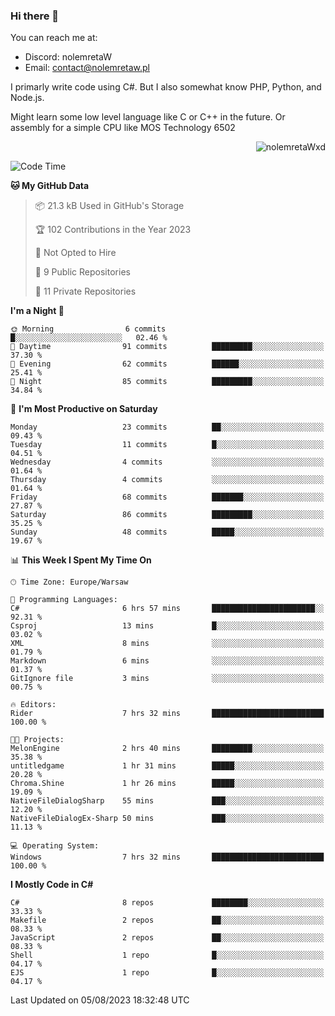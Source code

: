 ### Hi there 👋

You can reach me at:
 - Discord: nolemretaW
 - Email: contact@nolemretaw.pl
 
I primarly write code using C#. But I also somewhat know PHP, Python, and Node.js.

Might learn some low level language like C or C++ in the future. Or assembly for a simple CPU like MOS Technology 6502
 
<p align="right"><img src="https://komarev.com/ghpvc/?username=nolemretaWxd&amp;label=Profile%20views&amp;color=0e75b6&amp;style=flat" alt="nolemretaWxd" /></p>

<!--START_SECTION:waka-->
![Code Time](http://img.shields.io/badge/Code%20Time-53%20hrs%204%20mins-blue)

**🐱 My GitHub Data** 

> 📦 21.3 kB Used in GitHub's Storage 
 > 
> 🏆 102 Contributions in the Year 2023
 > 
> 🚫 Not Opted to Hire
 > 
> 📜 9 Public Repositories 
 > 
> 🔑 11 Private Repositories 
 > 
**I'm a Night 🦉** 

```text
🌞 Morning                6 commits           █░░░░░░░░░░░░░░░░░░░░░░░░   02.46 % 
🌆 Daytime                91 commits          █████████░░░░░░░░░░░░░░░░   37.30 % 
🌃 Evening                62 commits          ██████░░░░░░░░░░░░░░░░░░░   25.41 % 
🌙 Night                  85 commits          █████████░░░░░░░░░░░░░░░░   34.84 % 
```
📅 **I'm Most Productive on Saturday** 

```text
Monday                   23 commits          ██░░░░░░░░░░░░░░░░░░░░░░░   09.43 % 
Tuesday                  11 commits          █░░░░░░░░░░░░░░░░░░░░░░░░   04.51 % 
Wednesday                4 commits           ░░░░░░░░░░░░░░░░░░░░░░░░░   01.64 % 
Thursday                 4 commits           ░░░░░░░░░░░░░░░░░░░░░░░░░   01.64 % 
Friday                   68 commits          ███████░░░░░░░░░░░░░░░░░░   27.87 % 
Saturday                 86 commits          █████████░░░░░░░░░░░░░░░░   35.25 % 
Sunday                   48 commits          █████░░░░░░░░░░░░░░░░░░░░   19.67 % 
```


📊 **This Week I Spent My Time On** 

```text
🕑︎ Time Zone: Europe/Warsaw

💬 Programming Languages: 
C#                       6 hrs 57 mins       ███████████████████████░░   92.31 % 
Csproj                   13 mins             █░░░░░░░░░░░░░░░░░░░░░░░░   03.02 % 
XML                      8 mins              ░░░░░░░░░░░░░░░░░░░░░░░░░   01.79 % 
Markdown                 6 mins              ░░░░░░░░░░░░░░░░░░░░░░░░░   01.37 % 
GitIgnore file           3 mins              ░░░░░░░░░░░░░░░░░░░░░░░░░   00.75 % 

🔥 Editors: 
Rider                    7 hrs 32 mins       █████████████████████████   100.00 % 

🐱‍💻 Projects: 
MelonEngine              2 hrs 40 mins       █████████░░░░░░░░░░░░░░░░   35.38 % 
untitledgame             1 hr 31 mins        █████░░░░░░░░░░░░░░░░░░░░   20.28 % 
Chroma.Shine             1 hr 26 mins        █████░░░░░░░░░░░░░░░░░░░░   19.09 % 
NativeFileDialogSharp    55 mins             ███░░░░░░░░░░░░░░░░░░░░░░   12.20 % 
NativeFileDialogEx-Sharp 50 mins             ███░░░░░░░░░░░░░░░░░░░░░░   11.13 % 

💻 Operating System: 
Windows                  7 hrs 32 mins       █████████████████████████   100.00 % 
```

**I Mostly Code in C#** 

```text
C#                       8 repos             ████████░░░░░░░░░░░░░░░░░   33.33 % 
Makefile                 2 repos             ██░░░░░░░░░░░░░░░░░░░░░░░   08.33 % 
JavaScript               2 repos             ██░░░░░░░░░░░░░░░░░░░░░░░   08.33 % 
Shell                    1 repo              █░░░░░░░░░░░░░░░░░░░░░░░░   04.17 % 
EJS                      1 repo              █░░░░░░░░░░░░░░░░░░░░░░░░   04.17 % 
```




 Last Updated on 05/08/2023 18:32:48 UTC
<!--END_SECTION:waka-->
